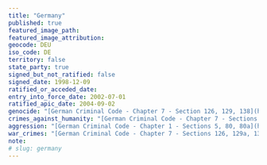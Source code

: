 ```yaml
---
title: "Germany"
published: true
featured_image_path:
featured_image_attribution:
geocode: DEU
iso_code: DE
territory: false
state_party: true
signed_but_not_ratified: false
signed_date: 1998-12-09
ratified_or_acceded_date:
entry_into_force_date: 2002-07-01
ratified_apic_date: 2004-09-02
genocide: "[German Criminal Code - Chapter 7 - Section 126, 129, 138](https://iccdb.hrlc.net/data/doc/142/keyword/46/) [Act to Introduce the Code of Crimes against International Law of 26 June 2002 - Article 1 - Part 2 - Chapter 1 - Section 6](https://iccdb.hrlc.net/data/doc/49/keyword/46/) "
crimes_against_humanity: "[German Criminal Code - Chapter 7 - Sections 126, 129a, 138](https://iccdb.hrlc.net/data/doc/142/keyword/13/) [Act to Introduce the Code of Crimes against International Law of 26 June 2002 - Article 1 - Part 2 - Chapter 1 - Section 7](https://iccdb.hrlc.net/data/doc/49/keyword/13/)"
aggression: "[German Criminal Code - Chapter 1 - Sections 5, 80, 80a](https://iccdb.hrlc.net/data/doc/142/keyword/1/)"
war_crimes: "[German Criminal Code - Chapter 7 - Sections 126, 129a, 138](https://iccdb.hrlc.net/data/doc/142/keyword/145/) [Act to Introduce the Code of Crimes against International Law of 26 June 2002 - Article 1 - Part 2 - Chapter 2 - Section 8](https://iccdb.hrlc.net/data/doc/49/keyword/145/)"
note:
# slug: germany
---
```


